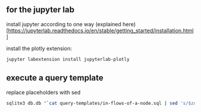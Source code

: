 ## for the jupyter lab 
install jupyter according to one way (explained here)[https://jupyterlab.readthedocs.io/en/stable/getting_started/installation.html]

install the plotly extension:
```bash
jupyter labextension install jupyterlab-plotly
```

## execute a query template
replace placeholders with sed
```bash
sqlite3 db.db "`cat query-templates/in-flows-of-a-node.sql | sed 's/$zone/Huelva/g; s/$installation/Huelva/g'`"
```
